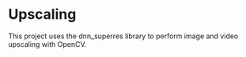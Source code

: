 # Upscaling

This project uses the dnn_superres library to perform image and video upscaling with OpenCV.
